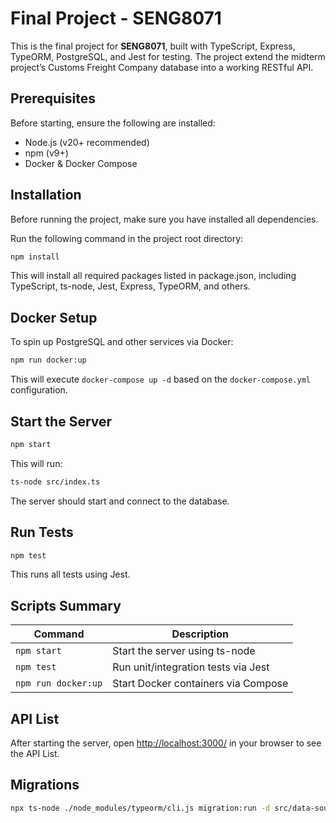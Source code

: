 # Final Project - SENG8071

This is the final project for **SENG8071**, built with TypeScript, Express, TypeORM, PostgreSQL, and Jest for testing. The project extend the midterm project’s Customs Freight Company database into a working RESTful API.


## Prerequisites

Before starting, ensure the following are installed:

- Node.js (v20+ recommended)
- npm (v9+)
- Docker & Docker Compose

## Installation

Before running the project, make sure you have installed all dependencies.

Run the following command in the project root directory:

   ```bash
   npm install
   ```

This will install all required packages listed in package.json, including TypeScript, ts-node, Jest, Express, TypeORM, and others.

## Docker Setup 

To spin up PostgreSQL and other services via Docker:

```bash
npm run docker:up
```

This will execute `docker-compose up -d` based on the `docker-compose.yml` configuration.

## Start the Server

```bash
npm start
```

This will run:

```bash
ts-node src/index.ts
```

The server should start and connect to the database.

## Run Tests

```bash
npm test
```

This runs all tests using Jest. 

## Scripts Summary

| Command              | Description                          |
|----------------------|--------------------------------------|
| `npm start`          | Start the server using ts-node       |
| `npm test`           | Run unit/integration tests via Jest  |
| `npm run docker:up`  | Start Docker containers via Compose  |

## API List

After starting the server, open [http://localhost:3000/](http://localhost:3000/) in your browser to see the API List.

## Migrations

```bash
npx ts-node ./node_modules/typeorm/cli.js migration:run -d src/data-source.ts
```

